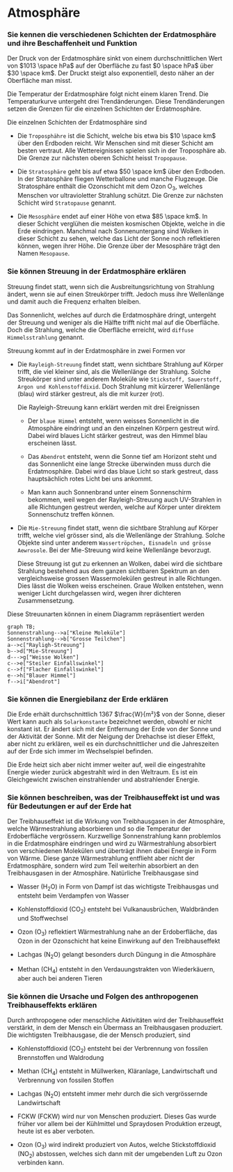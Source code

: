 # Atmosphäre

### Sie kennen die verschiedenen Schichten der Erdatmosphäre und ihre Beschaffenheit und Funktion

Der Druck von der Erdatmosphäre sinkt von einem durchschnittlichen Wert von $1013 \space hPa$ auf der Oberfläche zu fast $0 \space hPa$ über $30 \space km$. Der Druckt steigt also exponentiell, desto näher an der Oberfläche man misst.

Die Temperatur der Erdatmosphäre folgt nicht einem klaren Trend. Die Temperaturkurve untergeht drei Trendänderungen. Diese Trendänderungen setzen die Grenzen für die einzelnen Schichten der Erdatmosphäre.

Die einzelnen Schichten der Erdatmosphäre sind

-   Die `Troposphähre` ist die Schicht, welche bis etwa bis $10 \space km$ über den Erdboden reicht. Wir Menschen sind mit dieser Schicht am besten vertraut. Alle Wettereignissen spielen sich in der Troposphäre ab. Die Grenze zur nächsten oberen Schicht heisst `Tropopause`.
    
-   Die `Stratosphäre` geht bis auf etwa $50 \space km$ über den Erdboden. In der Stratosphäre fliegen Wetterballone und manche Flugzeuge. Die Stratosphäre enthält die Ozonschicht mit dem Ozon $\text{O}_3$, welches Menschen vor ultravioletter Strahlung schützt. Die Grenze zur nächsten Schicht wird `Stratopause` genannt.
    
-   Die `Mesosphäre` endet auf einer Höhe von etwa $85 \space km$. In dieser Schicht verglühen die meisten kosmischen Objekte, welche in die Erde eindringen. Manchmal nach Sonnenuntergang sind Wolken in dieser Schicht zu sehen, welche das Licht der Sonne noch reflektieren können, wegen ihrer Höhe. Die Grenze über der Mesosphäre trägt den Namen `Mesopause`.

### Sie können Streuung in der Erdatmosphäre erklären

Streuung findet statt, wenn sich die Ausbreitungsrichtung von Strahlung ändert, wenn sie auf einen Streukörper trifft. Jedoch muss ihre Wellenlänge und damit auch die Frequenz erhalten bleiben.

Das Sonnenlicht, welches auf durch die Erdatmosphäre dringt, untergeht der Streuung und weniger als die Hälfte trifft nicht mal auf die Oberfläche. Doch die Strahlung, welche die Oberfläche erreicht, wird `diffuse Himmelsstrahlung` genannt.

Streuung kommt auf in der Erdatmosphäre in zwei Formen vor

-   Die `Rayleigh-Streuung` findet statt, wenn sichtbare Strahlung auf Körper trifft, die viel kleiner sind, als die Wellenlänge der Strahlung. Solche Streukörper sind unter anderem Moleküle wie `Stickstoff, Sauerstoff, Argon und Kohlenstoffdixid`. Doch Strahlung mit kürzerer Wellenlänge (blau) wird stärker gestreut, als die mit kurzer (rot).
    
    Die Rayleigh-Streuung kann erklärt werden mit drei Ereignissen
    
    -   Der `blaue Himmel` entsteht, wenn weisses Sonnenlicht in die Atmosphäre eindringt und an den einzelnen Körpern gestreut wird. Dabei wird blaues Licht stärker gestreut, was den Himmel blau erscheinen lässt.
        
    -   Das `Abendrot` entsteht, wenn die Sonne tief am Horizont steht und das Sonnenlicht eine lange Strecke überwinden muss durch die Erdatmosphäre. Dabei wird das blaue Licht so stark gestreut, dass hauptsächlich rotes Licht bei uns ankommt.
        
    -   Man kann auch Sonnenbrand unter einem Sonnenschirm bekommen, weil wegen der Rayleigh-Streuung auch UV-Strahlen  in alle Richtungen gestreut werden, welche auf Körper unter direktem Sonnenschutz treffen können.
        
-   Die `Mie-Streuung` findet statt, wenn die sichtbare Strahlung auf Körper trifft, welche viel grösser sind, als die Wellenlänge der Strahlung. Solche Objekte sind unter anderem `Wassertröpchen, Eisnadeln und grösse Aewrosole`. Bei der Mie-Streuung wird keine Wellenlänge bevorzugt.
    
    Diese Streuung ist gut zu erkennen an Wolken, dabei wird die sichtbare Strahlung bestehend aus dem ganzen sichtbaren Spektrum an den vergleichsweise grossen Wassermolekülen gestreut in alle Richtungen. Dies lässt die Wolken weiss erscheinen. Graue Wolken entstehen, wenn weniger Licht durchgelassen wird, wegen ihrer dichteren Zusammensetzung.

Diese Streuunarten können in einem Diagramm repräsentiert werden

```mermaid
graph TB;
Sonnenstrahlung-->a["Kleine Moleküle"]
Sonnenstrahlung-->b["Grosse Teilchen"]
a-->c["Rayligh-Streuung"]
b-->d["Mie-Streuung"]
d--->g["Weisse Wolken"]
c-->e["Steiler Einfallswinkel"]
c-->f["Flacher Einfallswinkel"]
e-->h["Blauer Himmel"]
f-->i["Abendrot"]
```

### Sie können die Energiebilanz der Erde erklären

Die Erde erhält durchschnittlich 1367 $\frac{W}{m²}$ von der Sonne, dieser Wert kann auch als `Solarkonstante` bezeichnet werden, obwohl er nicht konstant ist. Er ändert sich mit der Entfernung der Erde von der Sonne und der Aktivität der Sonne. Mit der Neigung der Drehachse ist dieser Effekt, aber nicht zu erklären, weil es ein durchschnittlicher und die Jahreszeiten auf der Erde sich immer im Wechselspiel befinden.

Die Erde heizt sich aber nicht immer weiter auf, weil die eingestrahlte Energie wieder zurück abgestrahlt wird in den Weltraum. Es ist ein Gleichgewicht zwischen einstrahlender und abstrahlender Energie.

### Sie können beschreiben, was der Treibhauseffekt ist und was für Bedeutungen er auf der Erde hat

Der Treibhauseffekt ist die Wirkung von Treibhausgasen in der Atmosphäre, welche Wärmestrahlung absorbieren und so die Temperatur der Erdoberfläche vergrössern. Kurzwellige Sonnenstrahlung kann problemlos in die Erdatmosphäre eindringen und wird zu Wärmestrahlung absorbiert von verschiedenen Molekülen und überträgt ihnen dabei Energie in Form von Wärme. Diese ganze Wärmestrahlung entflieht aber nicht der Erdatmosphäre, sondern wird zum Teil weiterhin absorbiert an den Treibhausgasen in der Atmosphäre. Natürliche Treibhausgase sind

-   Wasser ($\text{H}_2 \text{O}$) in Form von Dampf ist das wichtigste Treibhausgas und entsteht beim Verdampfen von Wasser
    
-   Kohlenstoffdioxid ($\text{CO}_2$) entsteht bei Vulkanausbrüchen, Waldbränden und Stoffwechsel
    
-   Ozon ($\text{O}_3$) reflektiert Wärmestrahlung nahe an der Erdoberfläche, das Ozon in der Ozonschicht hat keine Einwirkung auf den Treibhauseffekt
    
-   Lachgas ($\text{N}_2 \text{O}$) gelangt besonders durch Düngung in die Atmosphäre
    
-   Methan ($\text{CH}_4$) entsteht in den Verdauungstrakten von Wiederkäuern, aber auch bei anderen Tieren 

### Sie können die Ursache und Folgen des anthropogenen Treibhauseffekts erklären

Durch anthropogene oder menschliche Aktivitäten wird der Treibhauseffekt verstärkt, in dem der Mensch ein Übermass an Treibhausgasen produziert. Die wichtigsten Treibhausgase, die der Mensch produziert, sind

-   Kohlenstoffdioxid ($\text{CO}_2$) entsteht bei der Verbrennung von fossilen Brennstoffen und Waldrodung
    
-   Methan ($\text{CH}_4$) entsteht in Müllwerken, Kläranlage, Landwirtschaft und Verbrennung von fossilen Stoffen
    
-   Lachgas ($\text{N}_2 \text{O}$) entsteht immer mehr durch die sich vergrössernde Landwirtschaft
    
-   FCKW ($\text{FCKW}$) wird nur von Menschen produziert. Dieses Gas wurde früher vor allem bei der Kühlmittel und Spraydosen Produktion erzeugt, heute ist es aber verboten.
    
-   Ozon ($\text{O}_3$) wird indirekt produziert von Autos, welche Stickstoffdioxid ($\text{NO}_2$) abstossen, welches sich dann mit der umgebenden Luft zu Ozon verbinden kann.

